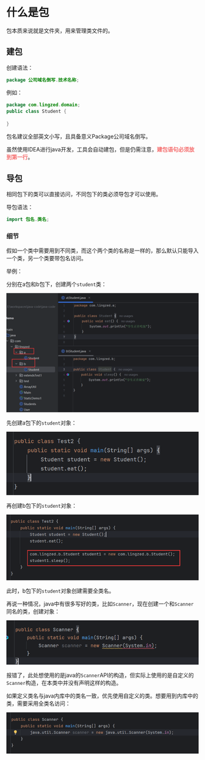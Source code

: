 # 什么是包

包本质来说就是文件夹，用来管理类文件的。

## 建包

创建语法：

```java
package 公司域名倒写.技术名称;
```

例如：

```java
package com.lingzed.domain;
public class Student {
    
}
```

包名建议全部英文小写，且具备意义Package公司域名倒写。

虽然使用IDEA进行java开发，工具会自动建包，但是仍需注意，<font color='#F56C6C'>**建包语句必须放到第一行**</font>。

## 导包

相同包下的类可以直接访问，不同包下的类必须导包才可以使用。

导包语法：

```java
import 包名.类名;
```

### 细节

假如一个类中需要用到不同类，而这个两个类的名称是一样的，那么默认只能导入一个类，另一个类要带包名访问。

举例：

分别在a包和b包下，创建两个`student`类：

![image-20240717211451403](assets/image-20240717211451403.png)

先创建a包下的`student`对象：

![image-20240717211615977](assets/image-20240717211615977.png)

再创建b包下的`student`对象：

![image-20240717211658925](assets/image-20240717211658925.png)

此时，b包下的`student`对象创建需要全类名。

再说一种情况，java中有很多写好的类，比如`Scanner`，现在创建一个和`Scanner`同名的类，创建对象：

![image-20240717212207129](assets/image-20240717212207129.png)

报错了，此处想使用的是java的`Scanner`API的构造，但实际上使用的是自定义的`Scanner`构造，在本类中并没有声明这样的构造。

如果定义类名与java内库中的类名一致，优先使用自定义的类。想要用到内库中的类，需要采用全类名访问：

![image-20240717212717479](assets/image-20240717212717479.png)

